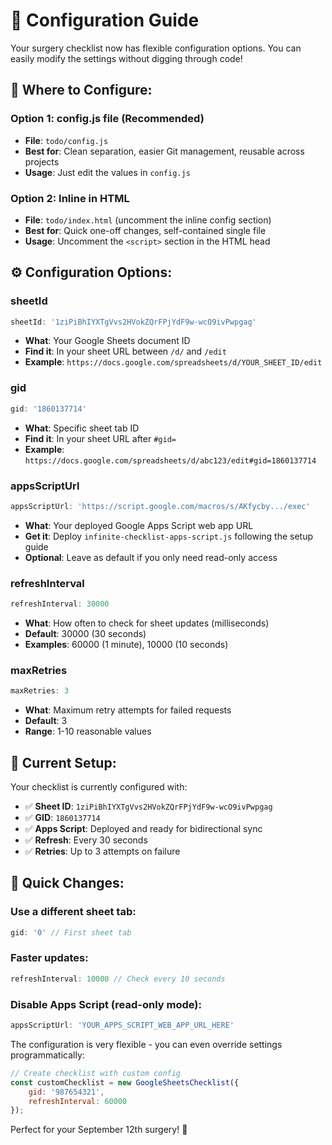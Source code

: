 # 🔧 Configuration Guide

Your surgery checklist now has flexible configuration options. You can easily modify the settings without digging through code!

## 📍 **Where to Configure:**

### **Option 1: config.js file (Recommended)**
- **File**: `todo/config.js`
- **Best for**: Clean separation, easier Git management, reusable across projects
- **Usage**: Just edit the values in `config.js`

### **Option 2: Inline in HTML**
- **File**: `todo/index.html` (uncomment the inline config section)
- **Best for**: Quick one-off changes, self-contained single file
- **Usage**: Uncomment the `<script>` section in the HTML head

## ⚙️ **Configuration Options:**

### **sheetId** 
```javascript
sheetId: '1ziPiBhIYXTgVvs2HVokZQrFPjYdF9w-wcO9ivPwpgag'
```
- **What**: Your Google Sheets document ID
- **Find it**: In your sheet URL between `/d/` and `/edit`
- **Example**: `https://docs.google.com/spreadsheets/d/YOUR_SHEET_ID/edit`

### **gid**
```javascript
gid: '1860137714'
```
- **What**: Specific sheet tab ID 
- **Find it**: In your sheet URL after `#gid=`
- **Example**: `https://docs.google.com/spreadsheets/d/abc123/edit#gid=1860137714`

### **appsScriptUrl**
```javascript
appsScriptUrl: 'https://script.google.com/macros/s/AKfycby.../exec'
```
- **What**: Your deployed Google Apps Script web app URL
- **Get it**: Deploy `infinite-checklist-apps-script.js` following the setup guide
- **Optional**: Leave as default if you only need read-only access

### **refreshInterval**
```javascript
refreshInterval: 30000
```
- **What**: How often to check for sheet updates (milliseconds)
- **Default**: 30000 (30 seconds)
- **Examples**: 60000 (1 minute), 10000 (10 seconds)

### **maxRetries**
```javascript
maxRetries: 3
```
- **What**: Maximum retry attempts for failed requests
- **Default**: 3
- **Range**: 1-10 reasonable values

## 🎯 **Current Setup:**

Your checklist is currently configured with:
- ✅ **Sheet ID**: `1ziPiBhIYXTgVvs2HVokZQrFPjYdF9w-wcO9ivPwpgag`
- ✅ **GID**: `1860137714` 
- ✅ **Apps Script**: Deployed and ready for bidirectional sync
- ✅ **Refresh**: Every 30 seconds
- ✅ **Retries**: Up to 3 attempts on failure

## 🚀 **Quick Changes:**

### **Use a different sheet tab:**
```javascript
gid: '0' // First sheet tab
```

### **Faster updates:**
```javascript
refreshInterval: 10000 // Check every 10 seconds
```

### **Disable Apps Script (read-only mode):**
```javascript
appsScriptUrl: 'YOUR_APPS_SCRIPT_WEB_APP_URL_HERE'
```

The configuration is very flexible - you can even override settings programmatically:

```javascript
// Create checklist with custom config
const customChecklist = new GoogleSheetsChecklist({
    gid: '987654321',
    refreshInterval: 60000
});
```

Perfect for your September 12th surgery! 🏥
